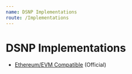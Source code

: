 ```yaml
---
name: DSNP Implementations
route: /Implementations
---
```


# DSNP Implementations

- [Ethereum/EVM Compatible](/Ethereum) (Official)
